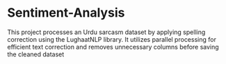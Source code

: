 # Sentiment-Analysis
This project processes an Urdu sarcasm dataset by applying spelling correction using the LughaatNLP library. It utilizes parallel processing for efficient text correction and removes unnecessary columns before saving the cleaned dataset

